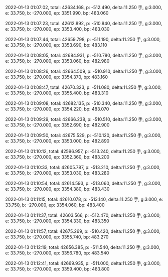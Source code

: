 2022-01-13 01:07:02, total: 42634.168, p: -512.490, delta:11.250 手, g:3.000, e: 33.750, b: -270.000, ep: 3351.990, bp: 483.060

2022-01-13 01:07:23, total: 42612.892, p: -510.840, delta:11.250 手, g:3.000, e: 33.750, b: -270.000, ep: 3353.400, bp: 483.030

2022-01-13 01:07:44, total: 42659.798, p: -511.190, delta:11.250 手, g:3.000, e: 33.750, b: -270.000, ep: 3353.690, bp: 483.110

2022-01-13 01:08:05, total: 42684.931, p: -510.780, delta:11.250 手, g:3.000, e: 33.750, b: -270.000, ep: 3353.060, bp: 482.980

2022-01-13 01:08:26, total: 42664.509, p: -510.910, delta:11.250 手, g:3.000, e: 33.750, b: -270.000, ep: 3354.370, bp: 483.160

2022-01-13 01:08:47, total: 42670.323, p: -511.080, delta:11.250 手, g:3.000, e: 33.750, b: -270.000, ep: 3355.400, bp: 483.310

2022-01-13 01:09:08, total: 42682.135, p: -510.340, delta:11.250 手, g:3.000, e: 33.750, b: -270.000, ep: 3354.220, bp: 483.070

2022-01-13 01:09:29, total: 42666.238, p: -510.510, delta:11.250 手, g:3.000, e: 33.750, b: -270.000, ep: 3352.690, bp: 482.900

2022-01-13 01:09:50, total: 42675.529, p: -510.120, delta:11.250 手, g:3.000, e: 33.750, b: -270.000, ep: 3353.000, bp: 482.890

2022-01-13 01:10:12, total: 42596.957, p: -513.240, delta:11.250 手, g:3.000, e: 33.750, b: -270.000, ep: 3352.360, bp: 483.200

2022-01-13 01:10:33, total: 42605.787, p: -513.210, delta:11.250 手, g:3.000, e: 33.750, b: -270.000, ep: 3353.030, bp: 483.280

2022-01-13 01:10:54, total: 42614.593, p: -513.060, delta:11.250 手, g:3.000, e: 33.750, b: -270.000, ep: 3354.380, bp: 483.430

2022-01-13 01:11:15, total: 42610.078, p: -513.140, delta:11.250 手, g:3.000, e: 33.750, b: -270.000, ep: 3354.060, bp: 483.400

2022-01-13 01:11:37, total: 42603.566, p: -512.470, delta:11.250 手, g:3.000, e: 33.750, b: -270.000, ep: 3354.330, bp: 483.350

2022-01-13 01:11:57, total: 42675.269, p: -510.420, delta:11.250 手, g:3.000, e: 33.750, b: -270.000, ep: 3355.740, bp: 483.270

2022-01-13 01:12:19, total: 42656.385, p: -511.540, delta:11.250 手, g:3.000, e: 33.750, b: -270.000, ep: 3356.780, bp: 483.540

2022-01-13 01:12:41, total: 42669.935, p: -511.000, delta:11.250 手, g:3.000, e: 33.750, b: -270.000, ep: 3359.400, bp: 483.800